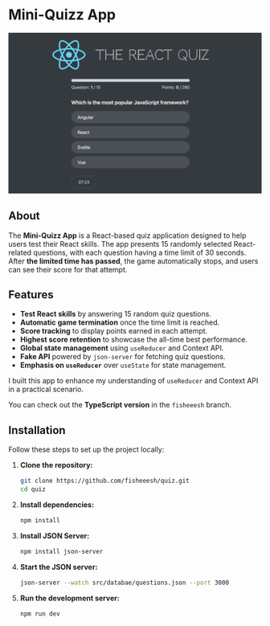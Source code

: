 # Mini-Quizz App

![App Preview](public/preview.png)

## About
The **Mini-Quizz App** is a React-based quiz application designed to help users test their React skills. The app presents 15 randomly selected React-related questions, with each question having a time limit of 30 seconds. After **the limited time has passed**, the game automatically stops, and users can see their score for that attempt.

## Features
- **Test React skills** by answering 15 random quiz questions.
- **Automatic game termination** once the time limit is reached.
- **Score tracking** to display points earned in each attempt.
- **Highest score retention** to showcase the all-time best performance.
- **Global state management** using `useReducer` and Context API.
- **Fake API** powered by `json-server` for fetching quiz questions.
- **Emphasis on `useReducer`** over `useState` for state management.

I built this app to enhance my understanding of `useReducer` and Context API in a practical scenario.

You can check out the **TypeScript version** in the `fisheeesh` branch.

## Installation

Follow these steps to set up the project locally:

1. **Clone the repository:**
   ```sh
   git clone https://github.com/fisheeesh/quiz.git
   cd quiz
   ```
2. **Install dependencies:**
   ```sh
   npm install
   ```
3. **Install JSON Server:**
   ```sh
   npm install json-server
   ```
4. **Start the JSON server:**
   ```sh
   json-server --watch src/databae/questions.json --port 3000
   ```
5. **Run the development server:**
   ```sh
   npm run dev
   ```
